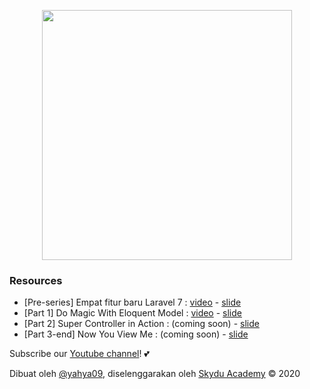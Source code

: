 <p align="center"><img src="https://academy.skydu.id/wp-content/uploads/2020/04/logo-skydu-academy-dark.png" width="400"></p>

### Resources

-  [Pre-series] Empat fitur baru Laravel 7 : [video](https://www.youtube.com/watch?v=P-8JHyT6vaI) - [slide](https://drive.google.com/open?id=1YkCHYZVnGqq_IkSPf1f13hj5RdH-506ktMYzZ42ZXQQ)
-  [Part 1] Do Magic With Eloquent Model : [video](https://www.youtube.com/watch?v=BzFU1UFoP7Q) - [slide](https://drive.google.com/open?id=1wOHwruQlACV_nTt7FTu_muDQB9oOxSXjmH3pLT_x0PI)
-  [Part 2] Super Controller in Action : (coming soon) - [slide](https://drive.google.com/open?id=1qWSczRNrxG6g5gaX7-mv0Teo-ruafiKTOFqUQ5MTQRE)
-  [Part 3-end] Now You View Me : (coming soon) - [slide](https://drive.google.com/open?id=1MjjERcL1sFeAeEEQ8-GrPOLOnSkPyrvMcNXFRe0o8hI)

Subscribe our [Youtube channel](https://www.youtube.com/channel/UCrK84KERpFEhlxKAOAViP4g)! 💕

Dibuat oleh [@yahya09](https://github.com/yahya09), diselenggarakan oleh [Skydu Academy](https://academy.skydu.id) &copy; 2020
